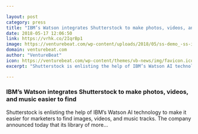 ```yaml
---

layout: post
category: press
title: "IBM’s Watson integrates Shutterstock to make photos, videos, and music easier to find"
date: 2018-05-17 12:06:50
link: https://vrhk.co/2IqrBp1
image: https://venturebeat.com/wp-content/uploads/2018/05/ss-demo_-ss-image-edited-with-text2x.png?fit=2880%2C1800&strip=all
domain: venturebeat.com
author: "VentureBeat"
icon: https://venturebeat.com/wp-content/themes/vb-news/img/favicon.ico
excerpt: "Shutterstock is enlisting the help of IBM’s Watson AI technology to make it easier for marketers to find images, videos, and music tracks. The company announced today that its library of more…"

---
```


### IBM’s Watson integrates Shutterstock to make photos, videos, and music easier to find

Shutterstock is enlisting the help of IBM’s Watson AI technology to make it easier for marketers to find images, videos, and music tracks. The company announced today that its library of more…